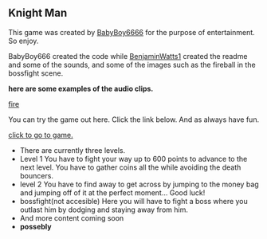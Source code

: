 Knight Man
-
This game was created by [BabyBoy6666](https://replit.com/@BabyBoy666) for the purpose of entertainment. So enjoy.
 
BabyBoy666 created the code while [BenjaminWatts1](https://replit.com/@BenjaminWatts1) created the readme and some of the sounds,
and some of the images such as the fireball in the bossfight scene.

**here are some examples of the audio clips.**

<a href=assets/fire.mp3>fire</a>

You can try the game out here. 
Click the link below.
And as always have fun.

[click to go to game.](https://www.playknightman.cf/)

- There are currently three levels.
- Level 1
You have to fight your way up to 600 points to advance to the next level.
You have to gather coins all the while avoiding the death bouncers.
- level 2
You have to find away to get across by jumping to the money bag and jumping off of it at the perfect moment... Good luck!
- bossfight(not accesible)
Here you will have to fight a boss where you  outlast him by dodging and staying away from him.
- And more content coming soon
- **possebly**
